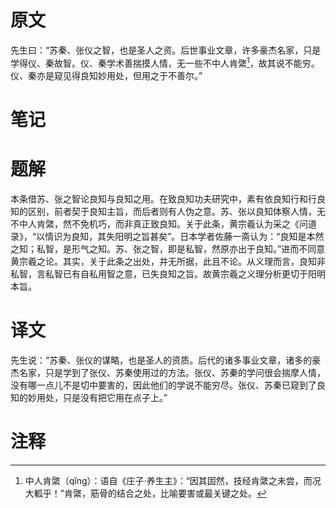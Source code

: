 # 原文
先生曰：“苏秦、张仪之智，也是圣人之资。后世事业文章，许多豪杰名家，只是学得仪、秦故智。仪、秦学术善揣摸人情，无一些不中人肯綮[^1]，故其说不能穷。仪、秦亦是窥见得良知妙用处，但用之于不善尔。”
# 笔记

# 题解
本条借苏、张之智论良知与良知之用。在致良知功夫研究中，素有依良知行和行良知的区别，前者契于良知主旨，而后者则有人伪之意。苏、张以良知体察人情，无不中人肯綮，然不免机巧，而非真正致良知。关于此条，黄宗羲认为采之《问道录》，“以情识为良知，其失阳明之旨甚矣”。日本学者佐藤一斋认为：“良知是本然之知；私智，是形气之知。苏、张之智，即是私智，然原亦出于良知。”进而不同意黄宗羲之论。其实，关于此条之出处，并无所据，此且不论。从义理而言，良知非私智，言私智已有自私用智之意，已失良知之旨。故黄宗羲之义理分析更切于阳明本旨。
# 译文
先生说：“苏秦、张仪的谋略，也是圣人的资质。后代的诸多事业文章，诸多的豪杰名家，只是学到了张仪、苏秦使用过的方法。张仪、苏秦的学问很会揣摩人情，没有哪一点儿不是切中要害的，因此他们的学说不能穷尽。张仪、苏秦已窥到了良知的妙用处，只是没有把它用在点子上。”
# 注释

[^1]: 中人肯綮（qǐng）：语自《庄子·养生主》：“因其固然，技经肯綮之未尝，而况大軱乎！”肯綮，筋骨的结合之处，比喻要害或最关键之处。